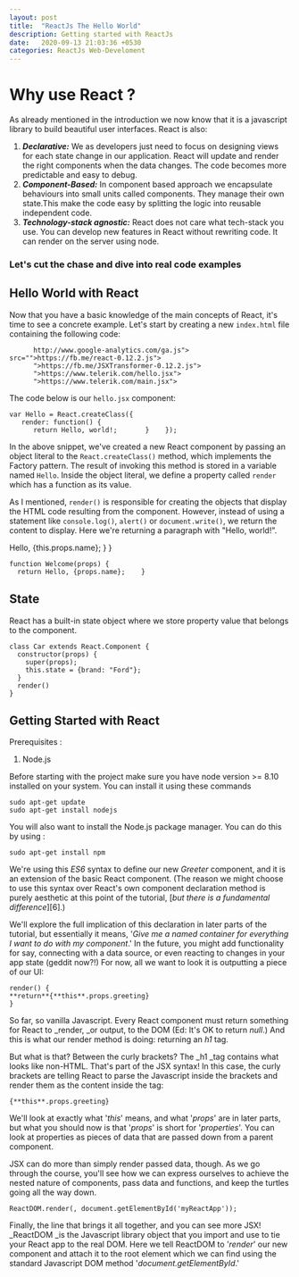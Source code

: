 ```yaml
---
layout: post
title:  "ReactJs The Hello World"
description: Getting started with ReactJs
date:   2020-09-13 21:03:36 +0530
categories: ReactJs Web-Develoment 
---
```


# Why use React ?

As already mentioned in the introduction we now know that it is a javascript library to build beautiful user interfaces. React is also:

1. **_Declarative:_** We as developers just need to focus on designing views for each state change in our application. React will update and render the right components when the data changes. The code becomes more predictable and easy to debug.
2. **_Component-Based:_** In component based approach we encapsulate behaviours into small units called components. They manage their own state.This make the code easy by splitting the logic into reusable independent code.
3. **_Technology-stack agnostic:_** React does not care what tech-stack you use. You can develop new features in React without rewriting code. It can render on the server using node.

### Let's cut the chase and dive into real code examples

## Hello World with React

Now that you have a basic knowledge of the main concepts of React, it's time to see a concrete example. Let's start by creating a new `index.html` file containing the following code:
    
    
    
       
          
       
       
          http://www.google-analytics.com/ga.js"> src="">https://fb.me/react-0.12.2.js">
          ">https://fb.me/JSXTransformer-0.12.2.js">
          ">https://www.telerik.com/hello.jsx">
          ">https://www.telerik.com/main.jsx">
      
The code below is our `hello.jsx` component:
    
    
    var Hello = React.createClass({
       render: function() {
          return Hello, world!;       }    });

In the above snippet, we've created a new React component by passing an object literal to the `React.createClass()` method, which implements the Factory pattern. The result of invoking this method is stored in a variable named `Hello`. Inside the object literal, we define a property called `render` which has a function as its value.

As I mentioned, `render()` is responsible for creating the objects that display the HTML code resulting from the component. However, instead of using a statement like `console.log()`, `alert()` or `document.write()`, we return the content to display. Here we're returning a paragraph with "Hello, world!".


Hello, {this.props.name};      }    }
    
    
    function Welcome(props) {
      return Hello, {props.name};    }

## State

React has a built-in state object where we store property value that belongs to the component.
    
    
    class Car extends React.Component {
      constructor(props) {
        super(props);
        this.state = {brand: "Ford"};
      }
      render()
    }


## Getting Started with React



Prerequisites : 

1. Node.js

Before starting with the project make sure you have node version >= 8.10 installed on your system. You can install it using these commands
    
    
    sudo apt-get update
    sudo apt-get install nodejs

You will also want to install the Node.js package manager. You can do this by using :
    
    
    sudo apt-get install npm
    

We're using this _ES6_ syntax to define our new _Greeter_ component, and it is an extension of the basic React component. (The reason we might choose to use this syntax over React's own component declaration method is purely aesthetic at this point of the tutorial, [_but there is a fundamental difference_][6].)

We'll explore the full implication of this declaration in later parts of the tutorial, but essentially it means, '_Give me a named container for everything I want to do with my component_.' In the future, you might add functionality for say, connecting with a data source, or even reacting to changes in your app state (geddit now?!) For now, all we want to look it is outputting a piece of our UI:
    
    
    render() {   
    **return**{**this**.props.greeting}  
    }

So far, so vanilla Javascript. Every React component must return something for React to _render, _or output, to the DOM (Ed: It's OK to return _null_.) And this is what our render method is doing: returning an _h1_ tag.

But what is that? Between the curly brackets? The _h1 _tag contains what looks like non-HTML. That's part of the JSX syntax! In this case, the curly brackets are telling React to parse the Javascript inside the brackets and render them as the content inside the tag:
    
    
    {**this**.props.greeting}

We'll look at exactly what '_this_' means, and what '_props_' are in later parts, but what you should now is that '_props_' is short for '_properties_'. You can look at properties as pieces of data that are passed down from a parent component.

JSX can do more than simply render passed data, though. As we go through the course, you'll see how we can express ourselves to achieve the nested nature of components, pass data and functions, and keep the turtles going all the way down.
    
    
    ReactDOM.render(, document.getElementById('myReactApp'));

Finally, the line that brings it all together, and you can see more JSX! _ReactDOM _is the Javascript library object that you import and use to tie your React app to the real DOM. Here we tell ReactDOM to '_render_' our new component and attach it to the root element which we can find using the standard Javascript DOM method '_document.getElementById_.'
